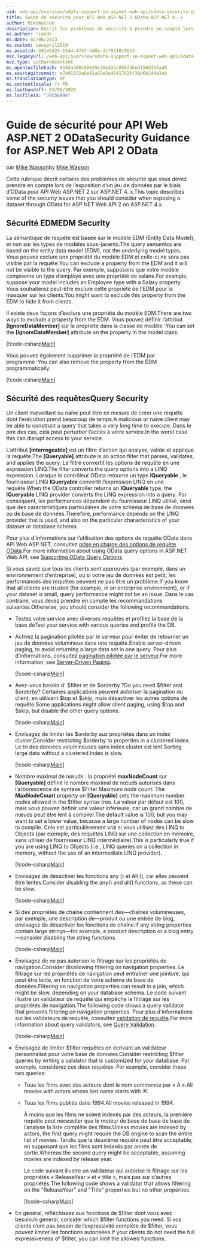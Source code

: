 ```yaml
---
uid: web-api/overview/odata-support-in-aspnet-web-api/odata-security-guidance
title: Guide de sécurité pour API Web ASP.NET 2 OData-ASP.NET 4. x
author: MikeWasson
description: Décrit les problèmes de sécurité à prendre en compte lors de l’exposition d’un jeu de données par le biais d’OData pour API Web ASP.NET 2 sur ASP.NET 4. x.
ms.author: riande
ms.date: 02/06/2013
ms.custom: seoapril2019
ms.assetid: b91e6424-1544-4747-bd0b-d1f8418c9653
msc.legacyurl: /web-api/overview/odata-support-in-aspnet-web-api/odata-security-guidance
msc.type: authoredcontent
ms.openlocfilehash: 8194a368cb0629c30e32ec05bf4bed150d442ad8
ms.sourcegitcommit: e7e91932a6e91a63e2e46417626f39d6b244a3ab
ms.translationtype: MT
ms.contentlocale: fr-FR
ms.lasthandoff: 03/06/2020
ms.locfileid: "78556496"
---
```

# <a name="security-guidance-for-aspnet-web-api-2-odata"></a><span data-ttu-id="1d9d1-103">Guide de sécurité pour API Web ASP.NET 2 OData</span><span class="sxs-lookup"><span data-stu-id="1d9d1-103">Security Guidance for ASP.NET Web API 2 OData</span></span>

<span data-ttu-id="1d9d1-104">par [Mike Wasson](https://github.com/MikeWasson)</span><span class="sxs-lookup"><span data-stu-id="1d9d1-104">by [Mike Wasson](https://github.com/MikeWasson)</span></span>

<span data-ttu-id="1d9d1-105">Cette rubrique décrit certains des problèmes de sécurité que vous devez prendre en compte lors de l’exposition d’un jeu de données par le biais d’OData pour API Web ASP.NET 2 sur ASP.NET 4. x.</span><span class="sxs-lookup"><span data-stu-id="1d9d1-105">This topic describes some of the security issues that you should consider when exposing a dataset through OData for ASP.NET Web API 2 on ASP.NET 4.x.</span></span>

## <a name="edm-security"></a><span data-ttu-id="1d9d1-106">Sécurité EDM</span><span class="sxs-lookup"><span data-stu-id="1d9d1-106">EDM Security</span></span>

<span data-ttu-id="1d9d1-107">La sémantique de requête est basée sur le modèle EDM (Entity Data Model), et non sur les types de modèles sous-jacents.</span><span class="sxs-lookup"><span data-stu-id="1d9d1-107">The query semantics are based on the entity data model (EDM), not the underlying model types.</span></span> <span data-ttu-id="1d9d1-108">Vous pouvez exclure une propriété du modèle EDM et celle-ci ne sera pas visible par la requête.</span><span class="sxs-lookup"><span data-stu-id="1d9d1-108">You can exclude a property from the EDM and it will not be visible to the query.</span></span> <span data-ttu-id="1d9d1-109">Par exemple, supposons que votre modèle comprenne un type d’employé avec une propriété de salaire.</span><span class="sxs-lookup"><span data-stu-id="1d9d1-109">For example, suppose your model includes an Employee type with a Salary property.</span></span> <span data-ttu-id="1d9d1-110">Vous souhaiterez peut-être exclure cette propriété de l’EDM pour la masquer sur les clients.</span><span class="sxs-lookup"><span data-stu-id="1d9d1-110">You might want to exclude this property from the EDM to hide it from clients.</span></span>

<span data-ttu-id="1d9d1-111">Il existe deux façons d’exclure une propriété du modèle EDM.</span><span class="sxs-lookup"><span data-stu-id="1d9d1-111">There are two ways to exclude a property from the EDM.</span></span> <span data-ttu-id="1d9d1-112">Vous pouvez définir l’attribut **[IgnoreDataMember]** sur la propriété dans la classe de modèle :</span><span class="sxs-lookup"><span data-stu-id="1d9d1-112">You can set the **[IgnoreDataMember]** attribute on the property in the model class:</span></span>

[!code-csharp[Main](odata-security-guidance/samples/sample1.cs)]

<span data-ttu-id="1d9d1-113">Vous pouvez également supprimer la propriété de l’EDM par programme :</span><span class="sxs-lookup"><span data-stu-id="1d9d1-113">You can also remove the property from the EDM programmatically:</span></span>

[!code-csharp[Main](odata-security-guidance/samples/sample2.cs)]

## <a name="query-security"></a><span data-ttu-id="1d9d1-114">Sécurité des requêtes</span><span class="sxs-lookup"><span data-stu-id="1d9d1-114">Query Security</span></span>

<span data-ttu-id="1d9d1-115">Un client malveillant ou naïve peut être en mesure de créer une requête dont l’exécution prend beaucoup de temps.</span><span class="sxs-lookup"><span data-stu-id="1d9d1-115">A malicious or naive client may be able to construct a query that takes a very long time to execute.</span></span> <span data-ttu-id="1d9d1-116">Dans le pire des cas, cela peut perturber l’accès à votre service.</span><span class="sxs-lookup"><span data-stu-id="1d9d1-116">In the worst case this can disrupt access to your service.</span></span>

<span data-ttu-id="1d9d1-117">L’attribut **[interrogeable]** est un filtre d’action qui analyse, valide et applique la requête.</span><span class="sxs-lookup"><span data-stu-id="1d9d1-117">The **[Queryable]** attribute is an action filter that parses, validates, and applies the query.</span></span> <span data-ttu-id="1d9d1-118">Le filtre convertit les options de requête en une expression LINQ.</span><span class="sxs-lookup"><span data-stu-id="1d9d1-118">The filter converts the query options into a LINQ expression.</span></span> <span data-ttu-id="1d9d1-119">Lorsque le contrôleur OData retourne un type **IQueryable** , le fournisseur LINQ **IQueryable** convertit l’expression LINQ en une requête.</span><span class="sxs-lookup"><span data-stu-id="1d9d1-119">When the OData controller returns an **IQueryable** type, the **IQueryable** LINQ provider converts the LINQ expression into a query.</span></span> <span data-ttu-id="1d9d1-120">Par conséquent, les performances dépendent du fournisseur LINQ utilisé, ainsi que des caractéristiques particulières de votre schéma de base de données ou de base de données.</span><span class="sxs-lookup"><span data-stu-id="1d9d1-120">Therefore, performance depends on the LINQ provider that is used, and also on the particular characteristics of your dataset or database schema.</span></span>

<span data-ttu-id="1d9d1-121">Pour plus d’informations sur l’utilisation des options de requête OData dans API Web ASP.NET, consultez [prise en charge des options de requête OData](supporting-odata-query-options.md).</span><span class="sxs-lookup"><span data-stu-id="1d9d1-121">For more information about using OData query options in ASP.NET Web API, see [Supporting OData Query Options](supporting-odata-query-options.md).</span></span>

<span data-ttu-id="1d9d1-122">Si vous savez que tous les clients sont approuvés (par exemple, dans un environnement d’entreprise), ou si votre jeu de données est petit, les performances des requêtes peuvent ne pas être un problème.</span><span class="sxs-lookup"><span data-stu-id="1d9d1-122">If you know that all clients are trusted (for example, in an enterprise environment), or if your dataset is small, query performance might not be an issue.</span></span> <span data-ttu-id="1d9d1-123">Dans le cas contraire, vous devez prendre en compte les recommandations suivantes.</span><span class="sxs-lookup"><span data-stu-id="1d9d1-123">Otherwise, you should consider the following recommendations.</span></span>

- <span data-ttu-id="1d9d1-124">Testez votre service avec diverses requêtes et profilez la base de la base de</span><span class="sxs-lookup"><span data-stu-id="1d9d1-124">Test your service with various queries and profile the DB.</span></span>
- <span data-ttu-id="1d9d1-125">Activez la pagination pilotée par le serveur pour éviter de retourner un jeu de données volumineux dans une requête.</span><span class="sxs-lookup"><span data-stu-id="1d9d1-125">Enable server-driven paging, to avoid returning a large data set in one query.</span></span> <span data-ttu-id="1d9d1-126">Pour plus d’informations, consultez [pagination pilotée par le serveur](supporting-odata-query-options.md#server-paging).</span><span class="sxs-lookup"><span data-stu-id="1d9d1-126">For more information, see [Server-Driven Paging](supporting-odata-query-options.md#server-paging).</span></span> 

    [!code-csharp[Main](odata-security-guidance/samples/sample3.cs)]
- <span data-ttu-id="1d9d1-127">Avez-vous besoin d' $filter et de $orderby ?</span><span class="sxs-lookup"><span data-stu-id="1d9d1-127">Do you need $filter and $orderby?</span></span> <span data-ttu-id="1d9d1-128">Certaines applications peuvent autoriser la pagination du client, en utilisant $top et $skip, mais désactiver les autres options de requête.</span><span class="sxs-lookup"><span data-stu-id="1d9d1-128">Some applications might allow client paging, using $top and $skip, but disable the other query options.</span></span> 

    [!code-csharp[Main](odata-security-guidance/samples/sample4.cs)]
- <span data-ttu-id="1d9d1-129">Envisagez de limiter les $orderby aux propriétés dans un index cluster.</span><span class="sxs-lookup"><span data-stu-id="1d9d1-129">Consider restricting $orderby to properties in a clustered index.</span></span> <span data-ttu-id="1d9d1-130">Le tri des données volumineuses sans index cluster est lent.</span><span class="sxs-lookup"><span data-stu-id="1d9d1-130">Sorting large data without a clustered index is slow.</span></span> 

    [!code-csharp[Main](odata-security-guidance/samples/sample5.cs)]
- <span data-ttu-id="1d9d1-131">Nombre maximal de nœuds : la propriété **maxNodeCount** sur **[Queryable]** définit le nombre maximal de nœuds autorisés dans l’arborescence de syntaxe $Filter.</span><span class="sxs-lookup"><span data-stu-id="1d9d1-131">Maximum node count: The **MaxNodeCount** property on **[Queryable]** sets the maximum number nodes allowed in the $filter syntax tree.</span></span> <span data-ttu-id="1d9d1-132">La valeur par défaut est 100, mais vous pouvez définir une valeur inférieure, car un grand nombre de nœuds peut être lent à compiler.</span><span class="sxs-lookup"><span data-stu-id="1d9d1-132">The default value is 100, but you may want to set a lower value, because a large number of nodes can be slow to compile.</span></span> <span data-ttu-id="1d9d1-133">Cela est particulièrement vrai si vous utilisez des LINQ to Objects (par exemple, des requêtes LINQ sur une collection en mémoire, sans utiliser de fournisseur LINQ intermédiaire).</span><span class="sxs-lookup"><span data-stu-id="1d9d1-133">This is particularly true if you are using LINQ to Objects (i.e., LINQ queries on a collection in memory, without the use of an intermediate LINQ provider).</span></span> 

    [!code-csharp[Main](odata-security-guidance/samples/sample6.cs)]
- <span data-ttu-id="1d9d1-134">Envisagez de désactiver les fonctions any () et All (), car elles peuvent être lentes.</span><span class="sxs-lookup"><span data-stu-id="1d9d1-134">Consider disabling the any() and all() functions, as these can be slow.</span></span> 

    [!code-csharp[Main](odata-security-guidance/samples/sample7.cs)]
- <span data-ttu-id="1d9d1-135">Si des propriétés de chaîne contiennent des&#8212;chaînes volumineuses, par exemple, une description de&#8212;produit ou une entrée de blog, envisagez de désactiver les fonctions de chaîne.</span><span class="sxs-lookup"><span data-stu-id="1d9d1-135">If any string properties contain large strings&#8212;for example, a product description or a blog entry&#8212;consider disabling the string functions.</span></span> 

    [!code-csharp[Main](odata-security-guidance/samples/sample8.cs)]
- <span data-ttu-id="1d9d1-136">Envisagez de ne pas autoriser le filtrage sur les propriétés de navigation.</span><span class="sxs-lookup"><span data-stu-id="1d9d1-136">Consider disallowing filtering on navigation properties.</span></span> <span data-ttu-id="1d9d1-137">Le filtrage sur les propriétés de navigation peut entraîner une jointure, qui peut être lente, en fonction de votre schéma de base de données.</span><span class="sxs-lookup"><span data-stu-id="1d9d1-137">Filtering on navigation properties can result in a join, which might be slow, depending on your database schema.</span></span> <span data-ttu-id="1d9d1-138">Le code suivant illustre un validateur de requête qui empêche le filtrage sur les propriétés de navigation.</span><span class="sxs-lookup"><span data-stu-id="1d9d1-138">The following code shows a query validator that prevents filtering on navigation properties.</span></span> <span data-ttu-id="1d9d1-139">Pour plus d’informations sur les validateurs de requête, consultez [validation de requête](supporting-odata-query-options.md#query-validation).</span><span class="sxs-lookup"><span data-stu-id="1d9d1-139">For more information about query validators, see [Query Validation](supporting-odata-query-options.md#query-validation).</span></span> 

    [!code-csharp[Main](odata-security-guidance/samples/sample9.cs)]
- <span data-ttu-id="1d9d1-140">Envisagez de limiter $filter requêtes en écrivant un validateur personnalisé pour votre base de données.</span><span class="sxs-lookup"><span data-stu-id="1d9d1-140">Consider restricting $filter queries by writing a validator that is customized for your database.</span></span> <span data-ttu-id="1d9d1-141">Par exemple, considérez ces deux requêtes :</span><span class="sxs-lookup"><span data-stu-id="1d9d1-141">For example, consider these two queries:</span></span> 

  - <span data-ttu-id="1d9d1-142">Tous les films avec des acteurs dont le nom commence par « A ».</span><span class="sxs-lookup"><span data-stu-id="1d9d1-142">All movies with actors whose last name starts with ‘A'.</span></span>
  - <span data-ttu-id="1d9d1-143">Tous les films publiés dans 1994.</span><span class="sxs-lookup"><span data-stu-id="1d9d1-143">All movies released in 1994.</span></span>

    <span data-ttu-id="1d9d1-144">À moins que les films ne soient indexés par des acteurs, la première requête peut nécessiter que le moteur de base de base de base de l’analyse la liste complète des films.</span><span class="sxs-lookup"><span data-stu-id="1d9d1-144">Unless movies are indexed by actors, the first query might require the DB engine to scan the entire list of movies.</span></span> <span data-ttu-id="1d9d1-145">Tandis que la deuxième requête peut être acceptable, en supposant que les films sont indexés par année de sortie.</span><span class="sxs-lookup"><span data-stu-id="1d9d1-145">Whereas the second query might be acceptable, assuming movies are indexed by release year.</span></span>

    <span data-ttu-id="1d9d1-146">Le code suivant illustre un validateur qui autorise le filtrage sur les propriétés « ReleaseYear » et « title », mais pas sur d’autres propriétés.</span><span class="sxs-lookup"><span data-stu-id="1d9d1-146">The following code shows a validator that allows filtering on the "ReleaseYear" and "Title" properties but no other properties.</span></span>

    [!code-csharp[Main](odata-security-guidance/samples/sample10.cs)]
- <span data-ttu-id="1d9d1-147">En général, réfléchissez aux fonctions de $filter dont vous avez besoin.</span><span class="sxs-lookup"><span data-stu-id="1d9d1-147">In general, consider which $filter functions you need.</span></span> <span data-ttu-id="1d9d1-148">Si vos clients n’ont pas besoin de l’expressivité complète de $filter, vous pouvez limiter les fonctions autorisées.</span><span class="sxs-lookup"><span data-stu-id="1d9d1-148">If your clients do not need the full expressiveness of $filter, you can limit the allowed functions.</span></span>
